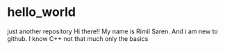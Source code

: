 # hello_world
just another repository
Hi there!!
My name is Rimil Saren. And i am new to github.
I know C++ not that much only the basics
